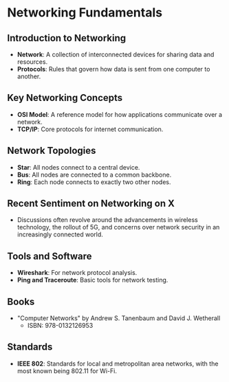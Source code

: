 # Networking Fundamentals

## Introduction to Networking

- **Network**: A collection of interconnected devices for sharing data and resources.
- **Protocols**: Rules that govern how data is sent from one computer to another.

## Key Networking Concepts

- **OSI Model**: A reference model for how applications communicate over a network.
- **TCP/IP**: Core protocols for internet communication.

## Network Topologies

- **Star**: All nodes connect to a central device.
- **Bus**: All nodes are connected to a common backbone.
- **Ring**: Each node connects to exactly two other nodes.

## Recent Sentiment on Networking on X

- Discussions often revolve around the advancements in wireless technology, the rollout of 5G, and concerns over network security in an increasingly connected world.

## Tools and Software

- **Wireshark**: For network protocol analysis.
- **Ping and Traceroute**: Basic tools for network testing.

## Books

- "Computer Networks" by Andrew S. Tanenbaum and David J. Wetherall
  - ISBN: 978-0132126953

## Standards

- **IEEE 802**: Standards for local and metropolitan area networks, with the most known being 802.11 for Wi-Fi.
